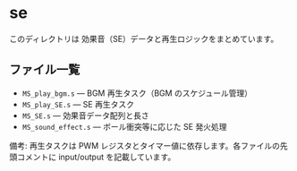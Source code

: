 # se

このディレクトリは 効果音（SE）データと再生ロジックをまとめています。

## ファイル一覧

- `MS_play_bgm.s` — BGM 再生タスク（BGM のスケジュール管理）
- `MS_play_SE.s` — SE 再生タスク
- `MS_SE.s` — 効果音データ配列と長さ
- `MS_sound_effect.s` — ボール衝突等に応じた SE 発火処理

備考: 再生タスクは PWM レジスタとタイマー値に依存します。各ファイルの先頭コメントに input/output を記載しています。
